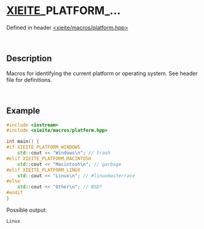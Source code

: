 # [XIEITE](../../macros.md)\_PLATFORM\_...
Defined in header [<xieite/macros/platform.hpp>](../../../include/xieite/macros/platform.hpp)

&nbsp;

## Description
Macros for identifying the current platform or operating system. See header file for definitions.

&nbsp;

## Example
```cpp
#include <iostream>
#include <xieite/macros/platform.hpp>

int main() {
#if XIEITE_PLATFORM_WINDOWS
    std::cout << "Windows\n"; // trash
#elif XIEITE_PLATFORM_MACINTOSH
    std::cout << "Macintosh\n"; // garbage
#elif XIEITE_PLATFORM_LINUX
    std::cout << "Linux\n"; // #linuxmasterrace
#else
    std::cout << "Other\n"; // BSD?
#endif
}
```
Possible output:
```
Linux
```

